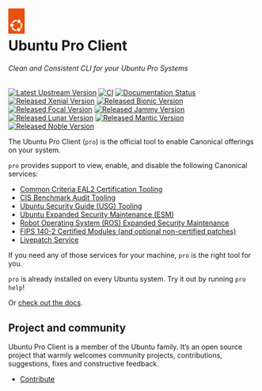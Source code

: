 <h1>
  <a href="https://ubuntu.com/pro" target="_blank">
    <img src="https://raw.githubusercontent.com/canonical/ubuntu-pro-client/docs/docs/_static/circle_of_friends.png" width="33"/>
  </a>
  <br>
  Ubuntu Pro Client
</h1>

###### Clean and Consistent CLI for your Ubuntu Pro Systems
[![Latest Upstream Version](https://img.shields.io/github/v/tag/canonical/ubuntu-pro-client.svg?label=Latest%20Upstream%20Version&logo=github&logoColor=white&color=33ce57)](https://github.com/canonical/ubuntu-pro-client/tags)
[![CI](https://github.com/canonical/ubuntu-pro-client/actions/workflows/ci-base.yaml/badge.svg?branch=main)](https://github.com/canonical/ubuntu-pro-client/actions)
[![Documentation Status](https://readthedocs.com/projects/canonical-ubuntu-pro-client/badge/?version=latest)](https://canonical-ubuntu-pro-client.readthedocs-hosted.com/en/latest/?badge=latest)
<br/>
[![Released Xenial Version](https://img.shields.io/ubuntu/v/ubuntu-advantage-tools/xenial?label=Xenial&logo=ubuntu&logoColor=white)](https://launchpad.net/ubuntu/xenial/+source/ubuntu-advantage-tools)
[![Released Bionic Version](https://img.shields.io/ubuntu/v/ubuntu-advantage-tools/bionic?label=Bionic&logo=ubuntu&logoColor=white)](https://launchpad.net/ubuntu/bionic/+source/ubuntu-advantage-tools)
[![Released Focal Version](https://img.shields.io/ubuntu/v/ubuntu-advantage-tools/focal?label=Focal&logo=ubuntu&logoColor=white)](https://launchpad.net/ubuntu/focal/+source/ubuntu-advantage-tools)
[![Released Jammy Version](https://img.shields.io/ubuntu/v/ubuntu-advantage-tools/jammy?label=Jammy&logo=ubuntu&logoColor=white)](https://launchpad.net/ubuntu/jammy/+source/ubuntu-advantage-tools)
[![Released Lunar Version](https://img.shields.io/ubuntu/v/ubuntu-advantage-tools/lunar?label=Lunar&logo=ubuntu&logoColor=white)](https://launchpad.net/ubuntu/lunar/+source/ubuntu-advantage-tools)
[![Released Mantic Version](https://img.shields.io/ubuntu/v/ubuntu-advantage-tools/mantic?label=Mantic&logo=ubuntu&logoColor=white)](https://launchpad.net/ubuntu/mantic/+source/ubuntu-advantage-tools)
[![Released Noble Version](https://img.shields.io/ubuntu/v/ubuntu-advantage-tools/noble?label=Noble&logo=ubuntu&logoColor=white)](https://launchpad.net/ubuntu/mantic/+source/ubuntu-advantage-tools)

The Ubuntu Pro Client (`pro`) is the official tool to enable Canonical offerings on your
system.

`pro` provides support to view, enable, and disable the following Canonical services:

- [Common Criteria EAL2 Certification Tooling](https://ubuntu.com/security/cc)
- [CIS Benchmark Audit Tooling](https://ubuntu.com/security/cis)
- [Ubuntu Security Guide (USG) Tooling](https://ubuntu.com/security/certifications/docs/usg)
- [Ubuntu Expanded Security Maintenance (ESM)](https://ubuntu.com/security/esm)
- [Robot Operating System (ROS) Expanded Security Maintenance](https://ubuntu.com/robotics/ros-esm)
- [FIPS 140-2 Certified Modules (and optional non-certified patches)](https://ubuntu.com/security/fips)
- [Livepatch Service](https://ubuntu.com/security/livepatch)


If you need any of those services for your machine, `pro` is the right tool for you.

`pro` is already installed on every Ubuntu system. Try it out by running `pro help`!

Or [check out the docs](https://canonical-ubuntu-pro-client.readthedocs-hosted.com/en/latest/).

## Project and community

Ubuntu Pro Client is a member of the Ubuntu family. It’s an open source project that warmly welcomes
community projects, contributions, suggestions, fixes and constructive feedback.

* [Contribute](CONTRIBUTING.md)
